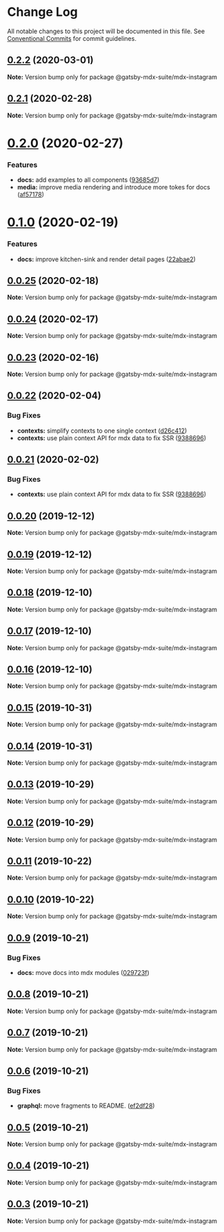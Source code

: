 # Change Log

All notable changes to this project will be documented in this file.
See [Conventional Commits](https://conventionalcommits.org) for commit guidelines.

## [0.2.2](https://github.com/axe312ger/gatsby-mdx-suite/compare/@gatsby-mdx-suite/mdx-instagram@0.2.1...@gatsby-mdx-suite/mdx-instagram@0.2.2) (2020-03-01)

**Note:** Version bump only for package @gatsby-mdx-suite/mdx-instagram





## [0.2.1](https://github.com/axe312ger/gatsby-mdx-suite/compare/@gatsby-mdx-suite/mdx-instagram@0.2.0...@gatsby-mdx-suite/mdx-instagram@0.2.1) (2020-02-28)

**Note:** Version bump only for package @gatsby-mdx-suite/mdx-instagram





# [0.2.0](https://github.com/axe312ger/gatsby-mdx-suite/compare/@gatsby-mdx-suite/mdx-instagram@0.1.0...@gatsby-mdx-suite/mdx-instagram@0.2.0) (2020-02-27)


### Features

* **docs:** add examples to all components ([93685d7](https://github.com/axe312ger/gatsby-mdx-suite/commit/93685d78039085ecf68a3d6513716e678441e1f4))
* **media:** improve media rendering and introduce more tokes for docs ([af57178](https://github.com/axe312ger/gatsby-mdx-suite/commit/af57178d749e394c1dcd25d29fc06037d3e05a1d))





# [0.1.0](https://github.com/axe312ger/gatsby-mdx-suite/compare/@gatsby-mdx-suite/mdx-instagram@0.0.25...@gatsby-mdx-suite/mdx-instagram@0.1.0) (2020-02-19)


### Features

* **docs:** improve kitchen-sink and render detail pages ([22abae2](https://github.com/axe312ger/gatsby-mdx-suite/commit/22abae27ee2aaab5d6ead0c5957a1b27b379b223))





## [0.0.25](https://github.com/axe312ger/gatsby-mdx-suite/compare/@gatsby-mdx-suite/mdx-instagram@0.0.24...@gatsby-mdx-suite/mdx-instagram@0.0.25) (2020-02-18)

**Note:** Version bump only for package @gatsby-mdx-suite/mdx-instagram





## [0.0.24](https://github.com/axe312ger/gatsby-mdx-suite/compare/@gatsby-mdx-suite/mdx-instagram@0.0.23...@gatsby-mdx-suite/mdx-instagram@0.0.24) (2020-02-17)

**Note:** Version bump only for package @gatsby-mdx-suite/mdx-instagram





## [0.0.23](https://github.com/axe312ger/gatsby-mdx-suite/compare/@gatsby-mdx-suite/mdx-instagram@0.0.22...@gatsby-mdx-suite/mdx-instagram@0.0.23) (2020-02-16)

**Note:** Version bump only for package @gatsby-mdx-suite/mdx-instagram





## [0.0.22](https://github.com/axe312ger/gatsby-mdx-suite/compare/@gatsby-mdx-suite/mdx-instagram@0.0.20...@gatsby-mdx-suite/mdx-instagram@0.0.22) (2020-02-04)


### Bug Fixes

* **contexts:** simplify contexts to one single context ([d26c412](https://github.com/axe312ger/gatsby-mdx-suite/commit/d26c412b7f7b88840c594b45d25520251d0baef2))
* **contexts:** use plain context API for mdx data to fix SSR ([9388696](https://github.com/axe312ger/gatsby-mdx-suite/commit/93886969ac565384653f754b7488f95c2a26b3d6))





## [0.0.21](https://github.com/axe312ger/gatsby-mdx-suite/compare/@gatsby-mdx-suite/mdx-instagram@0.0.20...@gatsby-mdx-suite/mdx-instagram@0.0.21) (2020-02-02)


### Bug Fixes

* **contexts:** use plain context API for mdx data to fix SSR ([9388696](https://github.com/axe312ger/gatsby-mdx-suite/commit/93886969ac565384653f754b7488f95c2a26b3d6))





## [0.0.20](https://github.com/axe312ger/gatsby-mdx-suite/compare/@gatsby-mdx-suite/mdx-instagram@0.0.19...@gatsby-mdx-suite/mdx-instagram@0.0.20) (2019-12-12)

**Note:** Version bump only for package @gatsby-mdx-suite/mdx-instagram





## [0.0.19](https://github.com/axe312ger/gatsby-mdx-suite/compare/@gatsby-mdx-suite/mdx-instagram@0.0.18...@gatsby-mdx-suite/mdx-instagram@0.0.19) (2019-12-12)

**Note:** Version bump only for package @gatsby-mdx-suite/mdx-instagram





## [0.0.18](https://github.com/axe312ger/gatsby-mdx-suite/compare/@gatsby-mdx-suite/mdx-instagram@0.0.17...@gatsby-mdx-suite/mdx-instagram@0.0.18) (2019-12-10)

**Note:** Version bump only for package @gatsby-mdx-suite/mdx-instagram





## [0.0.17](https://github.com/axe312ger/gatsby-mdx-suite/compare/@gatsby-mdx-suite/mdx-instagram@0.0.16...@gatsby-mdx-suite/mdx-instagram@0.0.17) (2019-12-10)

**Note:** Version bump only for package @gatsby-mdx-suite/mdx-instagram





## [0.0.16](https://github.com/axe312ger/gatsby-mdx-suite/compare/@gatsby-mdx-suite/mdx-instagram@0.0.15...@gatsby-mdx-suite/mdx-instagram@0.0.16) (2019-12-10)

**Note:** Version bump only for package @gatsby-mdx-suite/mdx-instagram





## [0.0.15](https://github.com/axe312ger/gatsby-mdx-suite/compare/@gatsby-mdx-suite/mdx-instagram@0.0.14...@gatsby-mdx-suite/mdx-instagram@0.0.15) (2019-10-31)

**Note:** Version bump only for package @gatsby-mdx-suite/mdx-instagram





## [0.0.14](https://github.com/axe312ger/gatsby-mdx-suite/compare/@gatsby-mdx-suite/mdx-instagram@0.0.13...@gatsby-mdx-suite/mdx-instagram@0.0.14) (2019-10-31)

**Note:** Version bump only for package @gatsby-mdx-suite/mdx-instagram





## [0.0.13](https://github.com/axe312ger/gatsby-mdx-suite/compare/@gatsby-mdx-suite/mdx-instagram@0.0.12...@gatsby-mdx-suite/mdx-instagram@0.0.13) (2019-10-29)

**Note:** Version bump only for package @gatsby-mdx-suite/mdx-instagram





## [0.0.12](https://github.com/axe312ger/gatsby-mdx-suite/compare/@gatsby-mdx-suite/mdx-instagram@0.0.11...@gatsby-mdx-suite/mdx-instagram@0.0.12) (2019-10-29)

**Note:** Version bump only for package @gatsby-mdx-suite/mdx-instagram





## [0.0.11](https://github.com/axe312ger/gatsby-mdx-suite/compare/@gatsby-mdx-suite/mdx-instagram@0.0.10...@gatsby-mdx-suite/mdx-instagram@0.0.11) (2019-10-22)

**Note:** Version bump only for package @gatsby-mdx-suite/mdx-instagram





## [0.0.10](https://github.com/axe312ger/gatsby-mdx-suite/compare/@gatsby-mdx-suite/mdx-instagram@0.0.9...@gatsby-mdx-suite/mdx-instagram@0.0.10) (2019-10-22)

**Note:** Version bump only for package @gatsby-mdx-suite/mdx-instagram





## [0.0.9](https://github.com/axe312ger/gatsby-mdx-suite/compare/@gatsby-mdx-suite/mdx-instagram@0.0.8...@gatsby-mdx-suite/mdx-instagram@0.0.9) (2019-10-21)


### Bug Fixes

* **docs:** move docs into mdx modules ([029723f](https://github.com/axe312ger/gatsby-mdx-suite/commit/029723fbe0a1630b91ac480e419e1479459ad472))





## [0.0.8](https://github.com/axe312ger/gatsby-mdx-suite/compare/@gatsby-mdx-suite/mdx-instagram@0.0.7...@gatsby-mdx-suite/mdx-instagram@0.0.8) (2019-10-21)

**Note:** Version bump only for package @gatsby-mdx-suite/mdx-instagram





## [0.0.7](https://github.com/axe312ger/gatsby-mdx-suite/compare/@gatsby-mdx-suite/mdx-instagram@0.0.6...@gatsby-mdx-suite/mdx-instagram@0.0.7) (2019-10-21)

**Note:** Version bump only for package @gatsby-mdx-suite/mdx-instagram





## [0.0.6](https://github.com/axe312ger/gatsby-mdx-suite/compare/@gatsby-mdx-suite/mdx-instagram@0.0.5...@gatsby-mdx-suite/mdx-instagram@0.0.6) (2019-10-21)


### Bug Fixes

* **graphql:** move fragments to README. ([ef2df28](https://github.com/axe312ger/gatsby-mdx-suite/commit/ef2df281f9c057aac37e567b68e75d97376c037e))





## [0.0.5](https://github.com/axe312ger/gatsby-mdx-suite/compare/@gatsby-mdx-suite/mdx-instagram@0.0.4...@gatsby-mdx-suite/mdx-instagram@0.0.5) (2019-10-21)

**Note:** Version bump only for package @gatsby-mdx-suite/mdx-instagram





## [0.0.4](https://github.com/axe312ger/gatsby-mdx-suite/compare/@gatsby-mdx-suite/mdx-instagram@0.0.3...@gatsby-mdx-suite/mdx-instagram@0.0.4) (2019-10-21)

**Note:** Version bump only for package @gatsby-mdx-suite/mdx-instagram





## [0.0.3](https://github.com/axe312ger/gatsby-mdx-suite/compare/@gatsby-mdx-suite/mdx-instagram@0.0.2...@gatsby-mdx-suite/mdx-instagram@0.0.3) (2019-10-21)

**Note:** Version bump only for package @gatsby-mdx-suite/mdx-instagram
